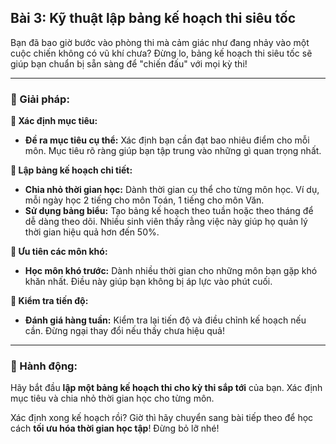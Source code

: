 ## Bài 3: Kỹ thuật lập bảng kế hoạch thi siêu tốc

Bạn đã bao giờ bước vào phòng thi mà cảm giác như đang nhảy vào một cuộc chiến không có vũ khí chưa? Đừng lo, bảng kế hoạch thi siêu tốc sẽ giúp bạn chuẩn bị sẵn sàng để "chiến đấu" với mọi kỳ thi!

---

### 📌 Giải pháp:

**🔹 Xác định mục tiêu:**
- **Đề ra mục tiêu cụ thể:** Xác định bạn cần đạt bao nhiêu điểm cho mỗi môn. Mục tiêu rõ ràng giúp bạn tập trung vào những gì quan trọng nhất.

**🔹 Lập bảng kế hoạch chi tiết:**
- **Chia nhỏ thời gian học:** Dành thời gian cụ thể cho từng môn học. Ví dụ, mỗi ngày học 2 tiếng cho môn Toán, 1 tiếng cho môn Văn.
- **Sử dụng bảng biểu:** Tạo bảng kế hoạch theo tuần hoặc theo tháng để dễ dàng theo dõi. Nhiều sinh viên thấy rằng việc này giúp họ quản lý thời gian hiệu quả hơn đến 50%.

**🔹 Ưu tiên các môn khó:**
- **Học môn khó trước:** Dành nhiều thời gian cho những môn bạn gặp khó khăn nhất. Điều này giúp bạn không bị áp lực vào phút cuối.

**🔹 Kiểm tra tiến độ:**
- **Đánh giá hàng tuần:** Kiểm tra lại tiến độ và điều chỉnh kế hoạch nếu cần. Đừng ngại thay đổi nếu thấy chưa hiệu quả!

---

### 🚀 Hành động:

Hãy bắt đầu **lập một bảng kế hoạch thi cho kỳ thi sắp tới** của bạn. Xác định mục tiêu và chia nhỏ thời gian học cho từng môn.

Xác định xong kế hoạch rồi? Giờ thì hãy chuyển sang bài tiếp theo để học cách **tối ưu hóa thời gian học tập**! Đừng bỏ lỡ nhé!